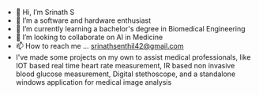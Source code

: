 - 👋 Hi, I’m Srinath S
- 👀 I’m a software and hardware enthusiast 
- 🌱 I’m currently learning a bachelor's degree in Biomedical Engineering 
- 💞️ I’m looking to collaborate on AI in Medicine 
- 📫 How to reach me ... srinathsenthil42@gmail.com
- I've made some projects on my own to assist medical professionals, like IOT based real time heart rate measurement, IR based non invasive blood glucose measurement, Digital stethoscope, and a standalone windows application for medical image analysis 

<!---
SrinathS-Biomed/SrinathS-Biomed is a ✨ special ✨ repository because its `README.md` (this file) appears on your GitHub profile.
You can click the Preview link to take a look at your changes.
--->
